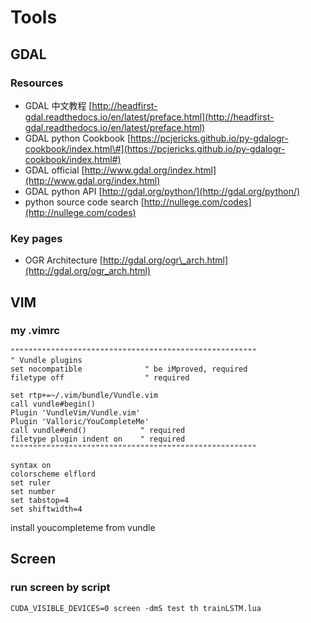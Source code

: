 # Tools

## GDAL
### Resources
* GDAL 中文教程 [http://headfirst-gdal.readthedocs.io/en/latest/preface.html](http://headfirst-gdal.readthedocs.io/en/latest/preface.html)
* GDAL python Cookbook [https://pcjericks.github.io/py-gdalogr-cookbook/index.html\#](https://pcjericks.github.io/py-gdalogr-cookbook/index.html#)
* GDAL official [http://www.gdal.org/index.html](http://www.gdal.org/index.html)
* GDAL python API [http://gdal.org/python/](http://gdal.org/python/)
* python source code search [http://nullege.com/codes](http://nullege.com/codes)

### Key pages
* OGR Architecture [http://gdal.org/ogr\_arch.html](http://gdal.org/ogr_arch.html)

## VIM
### my .vimrc
```
"""""""""""""""""""""""""""""""""""""""""""""""""""""""
" Vundle plugins
set nocompatible              " be iMproved, required
filetype off                  " required

set rtp+=~/.vim/bundle/Vundle.vim
call vundle#begin()
Plugin 'VundleVim/Vundle.vim'
Plugin 'Valloric/YouCompleteMe'
call vundle#end()            " required
filetype plugin indent on    " required
"""""""""""""""""""""""""""""""""""""""""""""""""""""""

syntax on
colorscheme elflord
set ruler
set number
set tabstop=4
set shiftwidth=4
```
install youcompleteme from vundle

## Screen
### run screen by script
```
CUDA_VISIBLE_DEVICES=0 screen -dmS test th trainLSTM.lua
```

